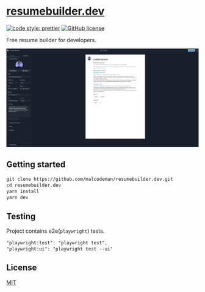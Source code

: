 # [resumebuilder.dev](https://www.resumebuilder.dev)

[![code style: prettier](https://img.shields.io/badge/code_style-prettier-ff69b4.svg)](https://github.com/prettier/prettier)
[![GitHub license](https://img.shields.io/badge/license-MIT-blue.svg)](https://github.com/malcodeman/resumebuilder.dev/blob/master/LICENSE)

Free resume builder for developers.

![Screenshot](readme/screenshot.png)

## Getting started

```
git clone https://github.com/malcodeman/resumebuilder.dev.git
cd resumebuilder.dev
yarn install
yarn dev
```

## Testing

Project contains e2e(`playwright`) tests.

```
"playwright:test": "playwright test",
"playwright:ui": "playwright test --ui"
```

## License

[MIT](./LICENSE)
